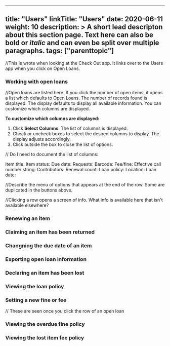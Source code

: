 
---
title: "Users"
linkTitle: "Users"
date: 2020-06-11
weight: 10
description: >
  A short lead descripton about this section page. Text here can also be **bold** or _italic_ and can even be split over multiple paragraphs.
tags: ["parenttopic"]
---

//This is wrote when looking at the Check Out app. It links over to the Users app when you click on Open Loans.


### Working with open loans

//Open loans are listed here. If you click the number of open items, it opens a list which defaults to Open Loans.  The number of records found is displayed. The display defaults to display all available information.  You can customize which columns are displayed.

**To customize which columns are displayed:**

1. Click **Select Columns**.  The list of columns is displayed.
2. Check or uncheck boxes to select the desired columns to display. The display adjusts accordingly.
3. Click outside the box to close the list of options.


// Do I need to document the list of columns:

Item title:
Item status:
Due date:
Requests:
Barcode:
Fee/fine:
Effective call number string:
Contributors:
Renewal count:
Loan policy:
Location:
Loan date:

//Describe the menu of options that appears at the end of the row. Some are duplicated in the buttons above.

//Clicking a row opens a screen of info.  What info is available here that isn't available elsewhere?

### Renewing an item
### Claiming an item has been returned
### Changning the due date of an item
### Exporting open loan information
### Declaring an item has been lost
### Viewing the loan policy
### Setting a new fine or fee

// These are seen once you click the row of an open loan
### Viewing the overdue fine policy
### Viewing the lost item fee policy
